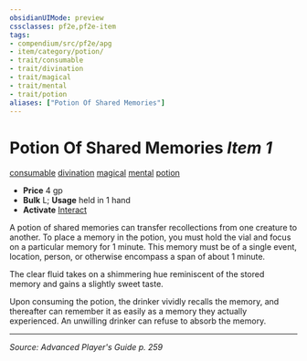 ```yaml
---
obsidianUIMode: preview
cssclasses: pf2e,pf2e-item
tags:
- compendium/src/pf2e/apg
- item/category/potion/
- trait/consumable
- trait/divination
- trait/magical
- trait/mental
- trait/potion
aliases: ["Potion Of Shared Memories"]
---
```

# Potion Of Shared Memories *Item 1*  
[consumable](rules/traits/consumable.md "Consumable Item Trait")  [divination](rules/traits/divination.md "Divination School Trait")  [magical](rules/traits/magical.md "Magical Item Trait")  [mental](rules/traits/mental.md "Mental Effect Trait")  [potion](rules/traits/potion.md "Potion Item Trait")  

- **Price** 4 gp
- **Bulk** L; **Usage** held in 1 hand
- **Activate** [Interact](rules/actions/interact.md)

A potion of shared memories can transfer recollections from one creature to another. To place a memory in the potion, you must hold the vial and focus on a particular memory for 1 minute. This memory must be of a single event, location, person, or otherwise encompass a span of about 1 minute.

The clear fluid takes on a shimmering hue reminiscent of the stored memory and gains a slightly sweet taste.

Upon consuming the potion, the drinker vividly recalls the memory, and thereafter can remember it as easily as a memory they actually experienced. An unwilling drinker can refuse to absorb the memory.


---
*Source: Advanced Player's Guide p. 259*